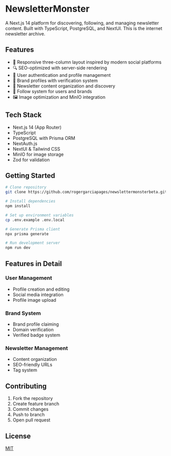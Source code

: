 # NewsletterMonster

A Next.js 14 platform for discovering, following, and managing newsletter content. Built with TypeScript, PostgreSQL, and NextUI.
This is the internet newsletter archive.

## Features

- 📱 Responsive three-column layout inspired by modern social platforms
- 🔍 SEO-optimized with server-side rendering
- 👤 User authentication and profile management
- 🏢 Brand profiles with verification system
- 📨 Newsletter content organization and discovery
- 🔔 Follow system for users and brands
- 🖼️ Image optimization and MinIO integration

## Tech Stack

- Next.js 14 (App Router)
- TypeScript
- PostgreSQL with Prisma ORM
- NextAuth.js
- NextUI & Tailwind CSS
- MinIO for image storage
- Zod for validation

## Getting Started

```bash
# Clone repository
git clone https://github.com/rogergarciapages/newslettermonsterbeta.git

# Install dependencies
npm install

# Set up environment variables
cp .env.example .env.local

# Generate Prisma client
npx prisma generate

# Run development server
npm run dev
```

## Features in Detail

### User Management

- Profile creation and editing
- Social media integration
- Profile image upload

### Brand System

- Brand profile claiming
- Domain verification
- Verified badge system

### Newsletter Management

- Content organization
- SEO-friendly URLs
- Tag system

## Contributing

1. Fork the repository
2. Create feature branch
3. Commit changes
4. Push to branch
5. Open pull request

## License

[MIT](LICENSE)
